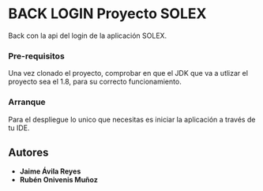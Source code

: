 # BACK LOGIN Proyecto SOLEX

Back con la api del login de la aplicación SOLEX.


### Pre-requisitos

Una vez clonado el proyecto, comprobar en que el JDK que va a utlizar el proyecto sea el 1.8, para su correcto funcionamiento.

### Arranque

Para el despliegue lo unico que necesitas es iniciar la aplicación a través de tu IDE.

## Autores

* **Jaime Ávila Reyes**
* **Rubén Onivenis Muñoz**
